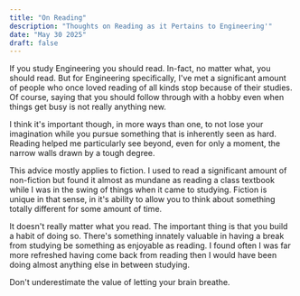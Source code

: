 ```yaml
---
title: "On Reading"
description: "Thoughts on Reading as it Pertains to Engineering'"
date: "May 30 2025"
draft: false
---
```


If you study Engineering you should read. In-fact, no matter what, you should read. But for Engineering specifically, I've met a significant amount of people who once loved reading of all kinds stop because of their studies. Of course, saying that you should follow through with a hobby even when things get busy is not really anything new.

I think it's important though, in more ways than one, to not lose your imagination while you pursue something that is inherently seen as hard. Reading helped me particularly see beyond, even for only a moment, the narrow walls drawn by a tough degree.  

This advice mostly applies to fiction. I used to read a significant amount of non-fiction but found it almost as mundane as reading a class textbook while I was in the swing of things when it came to studying. Fiction is unique in that sense, in it's ability to allow you to think about something totally different for some amount of time. 

It doesn't really matter what you read. The important thing is that you build a habit of doing so. There's something innately valuable in having a break from studying be something as enjoyable as reading. I found often I was far more refreshed having come back from reading then I would have been doing almost anything else in between studying. 

Don't underestimate the value of letting your brain breathe.
